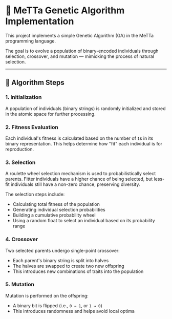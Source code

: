 # 🧬 MeTTa Genetic Algorithm Implementation

This project implements a simple Genetic Algorithm (GA) in the MeTTa programming language.

The goal is to evolve a population of binary-encoded individuals through selection, crossover, and mutation — mimicking the process of natural selection.

---

## 🔁 Algorithm Steps

### 1. Initialization

A population of individuals (binary strings) is randomly initialized and stored in the atomic space for further processing.

### 2. Fitness Evaluation

Each individual's fitness is calculated based on the number of `1`s in its binary representation. This helps determine how "fit" each individual is for reproduction.

### 3. Selection

A roulette wheel selection mechanism is used to probabilistically select parents. Fitter individuals have a higher chance of being selected, but less-fit individuals still have a non-zero chance, preserving diversity.

The selection steps include:

- Calculating total fitness of the population
- Generating individual selection probabilities
- Building a cumulative probability wheel
- Using a random float to select an individual based on its probability range

### 4. Crossover

Two selected parents undergo single-point crossover:

- Each parent's binary string is split into halves
- The halves are swapped to create two new offspring
- This introduces new combinations of traits into the population

### 5. Mutation

Mutation is performed on the offspring:

- A binary bit is flipped (i.e., `0 → 1`, or `1 → 0`)
- This introduces randomness and helps avoid local optima
